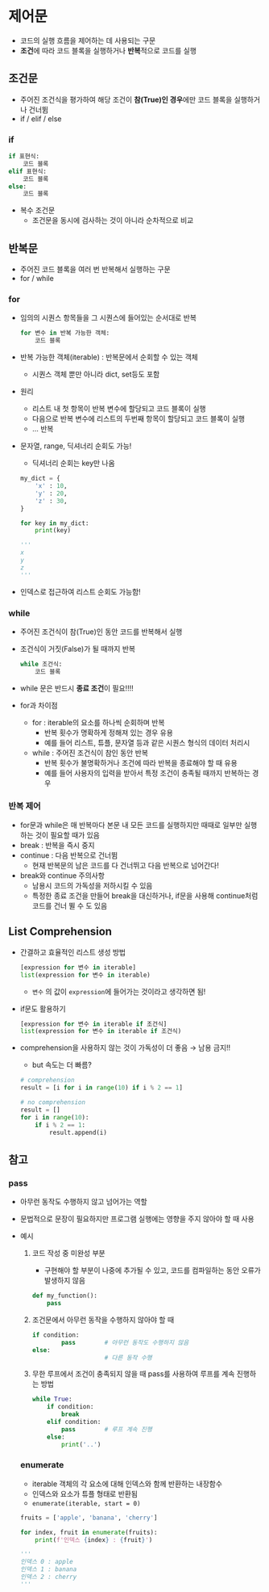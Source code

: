 # 제어문


- 코드의 실행 흐름을 제어하는 데 사용되는 구문
- **조건**에 따라 코드 블록을 실행하거나 **반복**적으로 코드를 실행

## 조건문

- 주어진 조건식을 평가하여 해당 조건이 **참(True)인 경우**에만 코드 블록을 실행하거나 건너뜀
- if / elif / else

### if

```python
if 표현식:
    코드 블록
elif 표현식:
    코드 블록
else:
    코드 블록
```

- 복수 조건문
    - 조건문을 동시에 검사하는 것이 아니라 순차적으로 비교



## 반복문

- 주어진 코드 블록을 여러 번 반복해서 실행하는 구문
- for / while

### for

- 임의의 시퀀스 항목들을 그 시퀀스에 들어있는 순서대로 반복

    ```python
    for 변수 in 반복 가능한 객체:
        코드 블록
    ```

- 반복 가능한 객체(iterable) : 반복문에서 순회할 수 있는 객체
    - 시퀀스 객체 뿐만 아니라 dict, set등도 포함
- 원리
    - 리스트 내 첫 항목이 반복 변수에 할당되고 코드 블록이 실행
    - 다음으로 반복 변수에 리스트의 두번째 항목이 할당되고 코드 블록이 실행
    - … 반복
- 문자열, range, 딕셔너리 순회도 가능!
    - 딕셔너리 순회는 key만 나옴
    
    ```python
    my_dict = {
        'x' : 10,
        'y' : 20,
        'z' : 30,
    }
    
    for key in my_dict:
        print(key)
    
    '''
    x
    y
    z
    '''
    ```
    
- 인덱스로 접근하여 리스트 순회도 가능함!

### while

- 주어진 조건식이 참(True)인 동안 코드를 반복해서 실행
- 조건식이 거짓(False)가 될 때까지 반복

    ```python
    while 조건식:
        코드 블록
    ```

- while 문은 반드시 **종료 조건**이 필요!!!!
- for과 차이점
    - for : iterable의 요소를 하나씩 순회하며 반복
        - 반복 횟수가 명확하게 정해져 있는 경우 유용
        - 예를 들어 리스트, 튜플, 문자열 등과 같은 시퀀스 형식의 데이터 처리시
    - while : 주어진 조건식이 참인 동안 반복
        - 반복 횟수가 불명확하거나 조건에 따라 반복을 종료해야 할 때 유용
        - 예를 들어 사용자의 입력을 받아서 특정 조건이 충족될 때까지 반복하는 경우

### 반복 제어

- for문과 while은 매 반복마다 본문 내 모든 코드를 실행하지만 때때로 일부만 실행하는 것이 필요할 때가 있음
- break : 반복을 즉시 중지
- continue : 다음 반복으로 건너뜀
    - 현재 반복문의 남은 코드를 다 건너뛰고 다음 반복으로 넘어간다!
- break와 continue 주의사항
    - 남용시 코드의 가독성을 저하시킬 수 있음
    - 특정한 종료 조건을 만들어 break을 대신하거나, if문을 사용해 continue처럼 코드를 건너 뛸 수 도 있음

## List Comprehension

- 간결하고 효율적인 리스트 생성 방법

    ```python
    [expression for 변수 in iterable]
    list(expression for 변수 in iterable)
    ```
    - `변수` 의 값이 `expression`에 들어가는 것이라고 생각하면 됨!
- if문도 활용하기

    ```python
    [expression for 변수 in iterable if 조건식]
    list(expression for 변수 in iterable if 조건식)
    ```

- comprehension을 사용하지 않는 것이 가독성이 더 좋음 → 남용 금지!!
    - but 속도는 더 빠름?

    ```python
    # comprehension
    result = [i for i in range(10) if i % 2 == 1]

    # no comprehension
    result = []
    for i in range(10):
        if i % 2 == 1:
            result.append(i)
    ```


## 참고

### pass

- 아무런 동작도 수행하지 않고 넘어가는 역할
- 문법적으로 문장이 필요하지만 프로그램 실행에는 영향을 주지 않아야 할 때 사용
- 예시
    1. 코드 작성 중 미완성 부분
        - 구현해야 할 부분이 나중에 추가될 수 있고, 코드를 컴파일하는 동안 오류가 발생하지 않음
        
        ```python
        def my_function():
        	pass
        ```
        
    2. 조건문에서 아무런 동작을 수행하지 않아야 할 때
        
        ```python
        if condition:
        		pass        # 아무런 동작도 수행하지 않음
        else:
        		            # 다른 동작 수행
        ```
        
    3. 무한 루프에서 조건이 충족되지 않을 때 pass를 사용하여 루프를 계속 진행하는 방법
        
        ```python
        while True:
        	if condition:
        		break
        	elif condition:
        		pass        # 루프 계속 진행
        	else:
        		print('..')
        ```
        
    
    ### enumerate
    
    - iterable 객체의 각 요소에 대해 인덱스와 함께 반환하는 내장함수
    - 인덱스와 요소가 튜플 형태로 반환됨
    - `enumerate(iterable, start = 0)`
    ```python
    fruits = ['apple', 'banana', 'cherry']

    for index, fruit in enumerate(fruits):
        print(f'인덱스 {index} : {fruit}')

    '''
    인덱스 0 : apple
    인덱스 1 : banana
    인덱스 2 : cherry
    '''
    ```